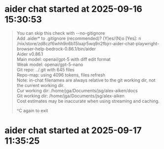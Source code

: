 
# aider chat started at 2025-09-16 15:30:53

> You can skip this check with --no-gitignore  
> Add .aider* to .gitignore (recommended)? (Y)es/(N)o [Yes]: n  
> /nix/store/zd8czf6whh9n6b15lxajr5wq9n2fbjrr-aider-chat-playwright-browser-help-bedrock-0.86.1/bin/aider  
> Aider v0.86.1  
> Main model: openai/gpt-5 with diff edit format  
> Weak model: openai/gpt-5-nano  
> Git repo: ../.git with 645 files  
> Repo-map: using 4096 tokens, files refresh  
> Note: in-chat filenames are always relative to the git working dir, not the current working dir.  
> Cur working dir: /home/jga/Documents/jsg/alex-aiken/docs  
> Git working dir: /home/jga/Documents/jsg/alex-aiken  
> Cost estimates may be inaccurate when using streaming and caching.  
>  
>  
> ^C again to exit  

# aider chat started at 2025-09-17 11:35:25

